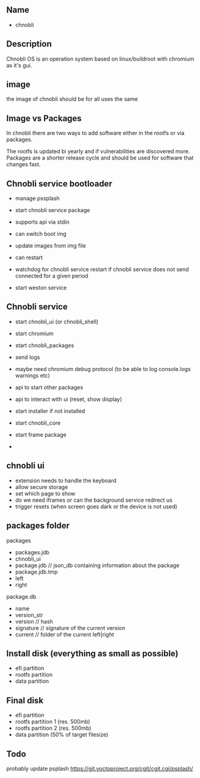 

## Name

- chnobli

## Description
Chnobli OS is an operation system based on linux/buildroot
with chromium as it's gui.

## image
the image of chnobli should be for all uses the same

## Image vs Packages
In chnobli there are two ways to add software either
in the rootfs or via packages.

The rootfs is updated bi yearly and if vulnerabilities are discovered
more.
Packages are a shorter release cycle and should be used
for software that changes fast.

## Chnobli service bootloader

- manage pssplash
- start chnobli service package

- supports api via stdin
 - can switch boot img
 - update images from img file
 - can restart
 - watchdog for chnobli service
   restart if chnobli service does not send
   connected for a given period
 - start weston service

## Chnobli service

- start chnobli_ui (or chnobli_shell)
- start chromium
- start chnobli_packages
- send logs
- maybe need chromium debug protocol (to be able to log console.logs warnings etc)

- api to start other packages
- api to interact with ui (reset, show display)

- start installer if not installed

- start chnobli_core
- start frame package
 - 



## chnobli ui
- extension needs to handle the keyboard
- allow secure storage
- set which page to show
- do we need iframes or can the background service redirect
  us
- trigger resets (when screen goes dark or the device is not used)



## packages folder
packages
 - packages.jdb
 - chnobli_ui
  - package.jdb // json_db containing information about the package
  - package.jdb.tmp
  - left
  - right

package.db
 - name
 - version_str
 - version // hash
 - signature // signature of the current version
 - current // folder of the current left|right


## Install disk (everything as small as possible)
- efi partition
- rootfs partition
- data partition

## Final disk
- efi partition
- rootfs partition 1 (res. 500mb)
- rootfs partition 2 (res. 500mb)
- data partition (50% of target filesize)

## Todo
probably update psplash https://git.yoctoproject.org/cgit/cgit.cgi/psplash/